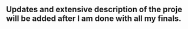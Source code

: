 ## Updates and extensive description of the proje will be added after I am done with all my finals.
